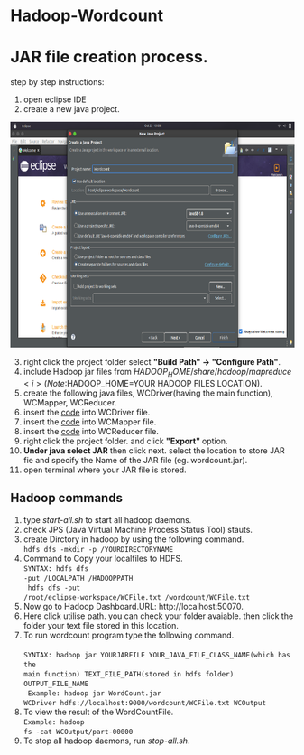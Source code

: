 # Hadoop-Wordcount

# JAR file creation process.
step by step instructions:
 1. open eclipse IDE
 2. create a new java project. 
 <img src="https://github.com/prawinrajan/Hadoop-Wordcount/blob/master/screenshot/create_java_project.png" height="400px" width="700px">
 
 3. right click the project folder select <b> "Build Path" -> "Configure Path"</b>.
 4. include Hadoop jar files from $HADOOP_HOME/share/hadoop/mapreduce <i>(Note:$HADOOP_HOME=YOUR HADOOP FILES LOCATION).</i>
 5. create the following java files, WCDriver(having the main function), WCMapper, WCReducer.
 6. insert the <a href="https://github.com/prawinrajan/Hadoop-Wordcount/blob/master/WCDriver.java">code</a> into WCDriver file.
 7. insert the <a href="https://github.com/prawinrajan/Hadoop-Wordcount/blob/master/WCMapper.java">code</a>  into WCMapper file.
 8. insert the <a href="https://github.com/prawinrajan/Hadoop-Wordcount/blob/master/WCReducer.java">code</a>  into WCReducer file.
 9. right click the project folder. and click <b> "Export" </b> option.
 10. <b> Under java select JAR</b> then click next. select the location to store JAR fie and specify the Name of the JAR file (eg. wordcount.jar).
 11. open terminal where your JAR file is stored. 
 
 ## Hadoop commands
 1. type <i>start-all.sh</i> to start all hadoop daemons. 
 2. check JPS (Java Virtual Machine Process Status Tool) stauts.
 3. create Dirctory in hadoop by using the following command.<br>
 <code>hdfs dfs -mkdir -p /YOURDIRECTORYNAME</code>
 4. Command to Copy your localfiles to HDFS. <br>
 <code>SYNTAX: hdfs dfs -put /LOCALPATH /HADOOPPATH</code> <br>
 <code> hdfs dfs -put /root/eclipse-workspace/WCFile.txt /wordcount/WCFile.txt</code>
 5. Now go to Hadoop Dashboard.URL: http://localhost:50070.
 6. Here click utilise path. you can check your folder avaiable. then click the folder your text file stored in this location.
 7. To run wordcount program type the following command. <br>
 <code> SYNTAX: hadoop jar YOURJARFILE YOUR_JAVA_FILE_CLASS_NAME(which has the main function)  TEXT_FILE_PATH(stored in hdfs folder) OUTPUT_FILE_NAME</code> <br>
 <code> Example: hadoop jar WordCount.jar WCDriver hdfs://localhost:9000/wordcount/WCFile.txt WCOutput</code>
 8. To view the result of the WordCountFile. <br>
 <code>Example: hadoop fs -cat WCOutput/part-00000 </code>
 9. To stop all hadoop daemons, run <i>stop-all.sh</i>.
